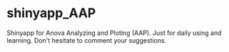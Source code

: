 # shinyapp_AAP
Shinyapp for Anova Analyzing and Ploting (AAP).
Just for daily using and learning. Don't hesitate to comment your suggestions.
